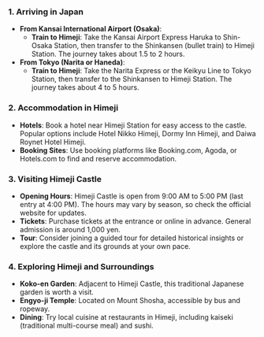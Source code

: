
### 1. **Arriving in Japan**
- **From Kansai International Airport (Osaka)**:
  - **Train to Himeji**: Take the Kansai Airport Express Haruka to Shin-Osaka Station, then transfer to the Shinkansen (bullet train) to Himeji Station. The journey takes about 1.5 to 2 hours.
- **From Tokyo (Narita or Haneda)**:
  - **Train to Himeji**: Take the Narita Express or the Keikyu Line to Tokyo Station, then transfer to the Shinkansen to Himeji Station. The journey takes about 4 to 5 hours.

### 2. **Accommodation in Himeji**
- **Hotels**: Book a hotel near Himeji Station for easy access to the castle. Popular options include Hotel Nikko Himeji, Dormy Inn Himeji, and Daiwa Roynet Hotel Himeji.
- **Booking Sites**: Use booking platforms like Booking.com, Agoda, or Hotels.com to find and reserve accommodation.

### 3. **Visiting Himeji Castle**
- **Opening Hours**: Himeji Castle is open from 9:00 AM to 5:00 PM (last entry at 4:00 PM). The hours may vary by season, so check the official website for updates.
- **Tickets**: Purchase tickets at the entrance or online in advance. General admission is around 1,000 yen.
- **Tour**: Consider joining a guided tour for detailed historical insights or explore the castle and its grounds at your own pace.

### 4. **Exploring Himeji and Surroundings**
- **Koko-en Garden**: Adjacent to Himeji Castle, this traditional Japanese garden is worth a visit.
- **Engyo-ji Temple**: Located on Mount Shosha, accessible by bus and ropeway.
- **Dining**: Try local cuisine at restaurants in Himeji, including kaiseki (traditional multi-course meal) and sushi.

